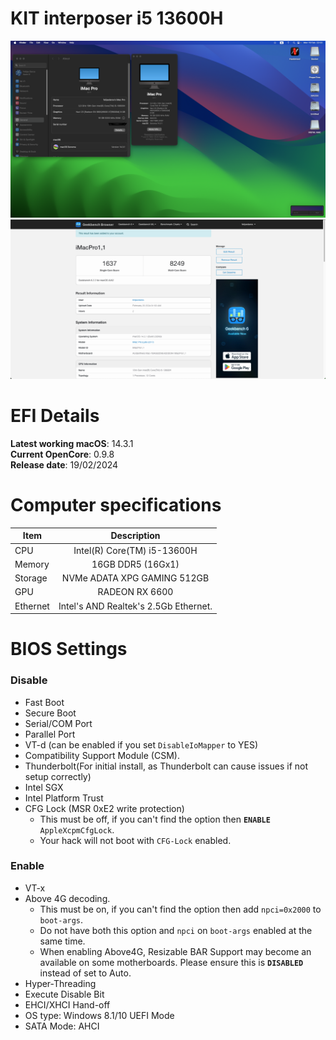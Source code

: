# KIT interposer i5 13600H
![overview-12 4](./photo.png)
![overview-12 3](./Geekbench.png)

# EFI Details
**Latest working macOS**: 14.3.1
<br>
**Current OpenCore**: 0.9.8
<br>
**Release date**: 19/02/2024

# Computer specifications
|Item|Description|
|-|:-------:|
|CPU|Intel(R) Core(TM) i5-13600H
|Memory|16GB DDR5 (16Gx1)|
|Storage|NVMe ADATA XPG GAMING 512GB|
|GPU|RADEON RX 6600
|Ethernet|Intel's AND Realtek's 2.5Gb Ethernet.

# BIOS Settings

### Disable
- Fast Boot
- Secure Boot
- Serial/COM Port
- Parallel Port
- VT-d (can be enabled if you set `DisableIoMapper` to YES)
- Compatibility Support Module (CSM).
- Thunderbolt(For initial install, as Thunderbolt can cause issues if not setup correctly)
- Intel SGX
- Intel Platform Trust
- CFG Lock (MSR 0xE2 write protection)
    - This must be off, if you can't find the option then **`ENABLE`** `AppleXcpmCfgLock`. 
    - Your hack will not boot with `CFG-Lock` enabled.

### Enable
- VT-x
- Above 4G decoding. 
    - This must be on, if you can't find the option then add `npci=0x2000` to `boot-args`. 
    - Do not have both this option and `npci` on `boot-args` enabled at the same time.
    - When enabling Above4G, Resizable BAR Support may become an available on some motherboards. Please ensure this is **`DISABLED`** instead of set to Auto.
- Hyper-Threading
- Execute Disable Bit
- EHCI/XHCI Hand-off
- OS type: Windows 8.1/10 UEFI Mode
- SATA Mode: AHCI
